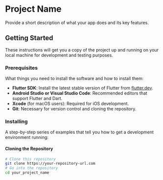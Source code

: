 # Project Name

Provide a short description of what your app does and its key features.

## Getting Started

These instructions will get you a copy of the project up and running on your local machine for development and testing purposes.

### Prerequisites

What things you need to install the software and how to install them:

- **Flutter SDK**: Install the latest stable version of Flutter from [flutter.dev](https://flutter.dev/docs/get-started/install).
- **Android Studio or Visual Studio Code**: Recommended editors that support Flutter and Dart.
- **Xcode** (for macOS users): Required for iOS development.
- **Git**: Necessary for version control and cloning the repository.

### Installing

A step-by-step series of examples that tell you how to get a development environment running:

#### Cloning the Repository

```bash
# Clone this repository
git clone https://your-repository-url.com
# Go into the repository
cd your_project_name
